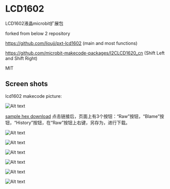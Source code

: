 # LCD1602

LCD1602液晶microbit扩展包

forked from below 2 repository

https://github.com/lioujj/pxt-lcd1602 (main and most functions)

https://github.com/microbit-makecode-packages/I2CLCD1620_cn (Shift Left and Shift Right)

MIT

## Screen shots

lcd1602 makecode picture:

![Alt text](lcd1602.PNG?raw=true "lcd1602 makecode picture")

[sample hex download](microbit-LCD1602-Test.hex) 点击链接后，页面上有3个按钮：“Raw”按钮，“Blame”按钮，“History”按钮，在“Raw”按钮上右键，另存为，进行下载。

![Alt text](1.jpg?raw=true "lcd1602 test picture")

![Alt text](2.jpg?raw=true "lcd1602 test picture")

![Alt text](3.jpg?raw=true "lcd1602 test picture")

![Alt text](4.jpg?raw=true "lcd1602 test picture")

![Alt text](5.jpg?raw=true "lcd1602 test picture")

![Alt text](6.jpg?raw=true "lcd1602 test picture")
